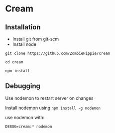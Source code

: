 # Cream

## Installation

* Install git from git-scm
* Install node

```
git clone https://github.com/ZombieHippie/cream

cd cream

npm install
```

## Debugging

Use nodemon to restart server on changes

Install nodemon using `npm install -g nodemon`

use nodemon with:

```
DEBUG=cream:* nodemon
```